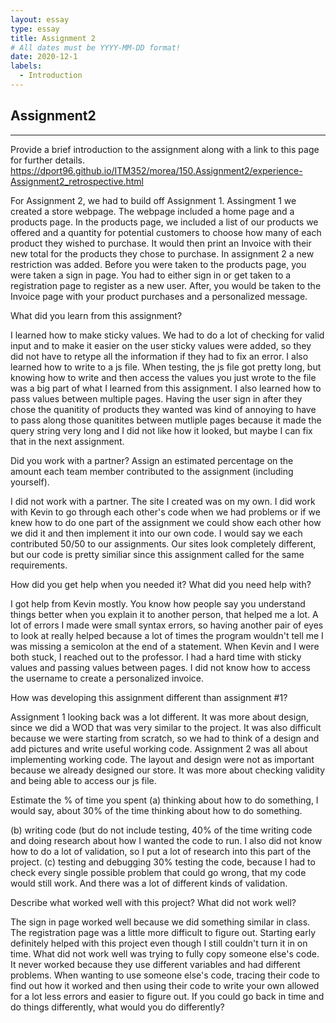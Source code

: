 ```yaml
---
layout: essay
type: essay
title: Assignment 2
# All dates must be YYYY-MM-DD format!
date: 2020-12-1
labels:
  - Introduction
---
```

## Assignment2
---
Provide a brief introduction to the assignment along with a link to this page for further details.
https://dport96.github.io/ITM352/morea/150.Assignment2/experience-Assignment2_retrospective.html

For Assignment 2, we had to build off Assignment 1. Assingment 1 we created a store webpage. The webpage included a home page and a products page. 
In the products page, we included a list of our products we offered and a quantity for potential customers to choose how many of each product they wished to purchase. 
It would then print an Invoice with their new total for the products they chose to purchase. In assignment 2 a new restriction was added. Before you were taken to the products page, you were taken a sign in page. 
You had to either sign in or get taken to a registration page to register as a new user. After, you would be taken to the Invoice page with your product purchases and a personalized message. 

What did you learn from this assignment?

I learned how to make sticky values. We had to do a lot of checking for valid input and to make it easier on the user sticky values were added, so they did not have to retype all the information if 
they had to fix an error. I also learned how to write to a js file. When testing, the js file got pretty long, but knowing how to write and then access the values you just wrote to the file was 
a big part of what I learned from this assignment. I also learned how to pass values between multiple pages. Having the user sign in after they chose the quanitity of products they wanted was kind of 
annoying to have to pass along those quanitites between mutliple pages because it made the query string very long and I did not like how it looked, but maybe I can fix that in the next assignment. 

Did you work with a partner? Assign an estimated percentage on the amount each team member contributed to the assignment (including yourself).

I did not work with a partner. The site I created was on my own. I did work with Kevin to go through each other's code when we had problems or if we knew how to do one part of the assignment we could show
each other how we did it and then implement it into our own code. I would say we each contributed 50/50 to our assignments. Our sites look completely different, but our code is pretty similiar since this assignment
called for the same requirements. 

How did you get help when you needed it? What did you need help with?

I got help from Kevin mostly. You know how people say you understand things better when you explain it to another person, that helped me a lot. A lot of errors I made were small syntax errors, so having another
pair of eyes to look at really helped because a lot of times the program wouldn't tell me I was missing a semicolon at the end of a statement. When Kevin and I were both stuck, I reached out to the professor. 
I had a hard time with sticky values and passing values between pages. I did not know how to access the username to create a personalized invoice. 

How was developing this assignment different than assignment #1?

Assignment 1 looking back was a lot different. It was more about design, since we did a WOD that was very similar to the project. It was also difficult because we were starting from scratch, so we had to think of a 
design and add pictures and write useful working code. Assignment 2 was all about implementing working code. The layout and design were not as important because we already designed our store. It was more about
checking validity and being able to access our js file. 

Estimate the % of time you spent 
(a) thinking about how to do something, 
I would say, about 30% of the time thinking about how to do something. 

(b) writing code (but do not include testing, 
40% of the time writing code and doing research about how I wanted the code to run. I also did not know how to do a lot of validation, so I put a lot of research into this part of the project. 
(c) testing and debugging
30% testing the code, because I had to check every single possible problem that could go wrong, that my code would still work. And there was a lot of different kinds of validation.

Describe what worked well with this project? What did not work well?

The sign in page worked well because we did something similar in class. The registration page was a little more difficult to figure out. Starting early definitely helped with this project even though 
I still couldn't turn it in on time. What did not work well was trying to fully copy someone else's code. It never worked because they use different variables and had different problems. When wanting to use
someone else's code, tracing their code to find out how it worked and then using their code to write your own allowed for a lot less errors and easier to figure out.
If you could go back in time and do things differently, what would you do differently?
